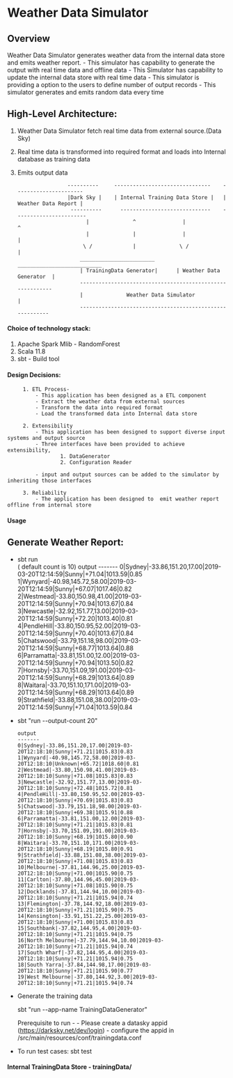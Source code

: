 # Weather Data Simulator

Overview
--------
  Weather Data Simulator generates weather data from the internal data store and emits weather report.
    - This simulator has capability to generate the output with real time data and offline data
    - This Simulator has capability to update the internal data store with real time data
    - This simulator is providing a option to the users to define number of output records
    - This simulator generates and emits random data every time

High-Level Architecture:
-----------------------
 1. Weather Data Simulator fetch real time  data from external source.(Data Sky)
 2. Real time data is transformed into required format and loads into Internal database as training data
 3. Emits output data


                        ----------     -------------------------------    ----------------------
                        |Dark Sky |    | Internal Training Data Store |   | Weather Data Report |
                         ----------      -----------------------------    -----------------------
                              |              ^               |                ^
                              |              |               |                |
                             \ /             |              \ /               |
                            ________________________       ___________________________
                            | TrainingData Generator|      | Weather Data Generator  |
                            ----------------------------------------------------------
                            |              Weather Data Simulator                    |
                            ---------------------------------------------------------


#### Choice of technology stack:
 1. Apache Spark Mlib - RandomForest
 2. Scala 11.8
 3. sbt - Build tool

#### Design Decisions:

         1. ETL Process-
             - This application has been designed as a ETL component
             - Extract the weather data from external sources
             - Transform the data into required format
             - Load the transformed data into Internal data store

         2. Extensibility
             - This application has been designed to support diverse input systems and output source
             - Three interfaces have been provided to achieve extensibility,
                     1. DataGenerator
                     2. Configuration Reader

             - input and output sources can be added to the simulator by inheriting those interfaces

         3. Reliability
             - The application has been designed to  emit weather report offline from internal store


#### Usage

Generate Weather Report:
-----------------------
- sbt run  
  ( default  count is 10)
        output
        -------
        0|Sydney|-33.86,151.20,17.00|2019-03-20T12:14:59|Sunny|+71.04|1013.59|0.85
        1|Wynyard|-40.98,145.72,58.00|2019-03-20T12:14:59|Sunny|+67.07|1017.46|0.82
        2|Westmead|-33.80,150.98,41.00|2019-03-20T12:14:59|Sunny|+70.94|1013.67|0.84
        3|Newcastle|-32.92,151.77,13.00|2019-03-20T12:14:59|Sunny|+72.20|1013.40|0.81
        4|PendleHill|-33.80,150.95,52.00|2019-03-20T12:14:59|Sunny|+70.40|1013.67|0.84
        5|Chatswood|-33.79,151.18,98.00|2019-03-20T12:14:59|Sunny|+68.77|1013.64|0.88
        6|Parramatta|-33.81,151.00,12.00|2019-03-20T12:14:59|Sunny|+70.94|1013.50|0.82
        7|Hornsby|-33.70,151.09,191.00|2019-03-20T12:14:59|Sunny|+68.29|1013.64|0.89
        8|Waitara|-33.70,151.10,171.00|2019-03-20T12:14:59|Sunny|+68.29|1013.64|0.89
        9|Strathfield|-33.88,151.08,38.00|2019-03-20T12:14:59|Sunny|+71.04|1013.59|0.84
        
-  sbt "run --output-count 20" 
       
       output
       -------  
       0|Sydney|-33.86,151.20,17.00|2019-03-20T12:18:10|Sunny|+71.21|1015.83|0.83
       1|Wynyard|-40.98,145.72,58.00|2019-03-20T12:18:10|Unknown|+65.72|1018.60|0.81
       2|Westmead|-33.80,150.98,41.00|2019-03-20T12:18:10|Sunny|+71.08|1015.83|0.83
       3|Newcastle|-32.92,151.77,13.00|2019-03-20T12:18:10|Sunny|+72.48|1015.72|0.81
       4|PendleHill|-33.80,150.95,52.00|2019-03-20T12:18:10|Sunny|+70.69|1015.83|0.83
       5|Chatswood|-33.79,151.18,98.00|2019-03-20T12:18:10|Sunny|+69.38|1015.91|0.88
       6|Parramatta|-33.81,151.00,12.00|2019-03-20T12:18:10|Sunny|+71.21|1015.83|0.81
       7|Hornsby|-33.70,151.09,191.00|2019-03-20T12:18:10|Sunny|+68.19|1015.80|0.90
       8|Waitara|-33.70,151.10,171.00|2019-03-20T12:18:10|Sunny|+68.19|1015.80|0.91
       9|Strathfield|-33.88,151.08,38.00|2019-03-20T12:18:10|Sunny|+71.08|1015.83|0.83
       10|Melbourne|-37.81,144.96,25.00|2019-03-20T12:18:10|Sunny|+71.00|1015.90|0.75
       11|Carlton|-37.80,144.96,45.00|2019-03-20T12:18:10|Sunny|+71.08|1015.90|0.75
       12|Docklands|-37.81,144.94,10.00|2019-03-20T12:18:10|Sunny|+71.21|1015.94|0.74
       13|Flemington|-37.78,144.92,18.00|2019-03-20T12:18:10|Sunny|+71.21|1015.90|0.75
       14|Kensington|-33.91,151.22,25.00|2019-03-20T12:18:10|Sunny|+71.00|1015.83|0.83
       15|Southbank|-37.82,144.95,4.00|2019-03-20T12:18:10|Sunny|+71.21|1015.94|0.75
       16|North Melbourne|-37.79,144.94,10.00|2019-03-20T12:18:10|Sunny|+71.21|1015.94|0.74
       17|South Wharf|-37.82,144.95,4.00|2019-03-20T12:18:10|Sunny|+71.21|1015.94|0.75
       18|South Yarra|-37.84,144.98,17.00|2019-03-20T12:18:10|Sunny|+71.21|1015.90|0.77
       19|West Melbourne|-37.80,144.92,3.00|2019-03-20T12:18:10|Sunny|+71.21|1015.94|0.74

- Generate the training data
    
    sbt "run --app-name TrainingDataGenerator"
     
    Prerequisite to run -
    		- Please create a datasky appid (https://darksky.net/dev/login)
    		- configure the appid in  /src/main/resources/conf/trainingdata.conf
    		

- To run test cases:
     sbt test

####  Internal TrainingData  Store - trainingData/
